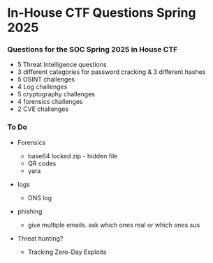 # In-House CTF Questions Spring 2025
### Questions for the SOC Spring 2025 in House CTF

- 5 Threat Intelligence questions
- 3 different categories for password cracking & 3 different hashes
- 5 OSINT challenges
- 4 Log challenges
- 5 cryptography challenges
- 4 forensics challenges
- 2 CVE challenges

### To Do 
- Forensics
  - base64 locked zip - hidden file
  - QR codes
  - yara
 
- logs
  - DNS log
     
- phishing
  - give multiple emails. ask which ones real or which ones sus

- Threat hunting?
  - Tracking Zero-Day Exploits
    
